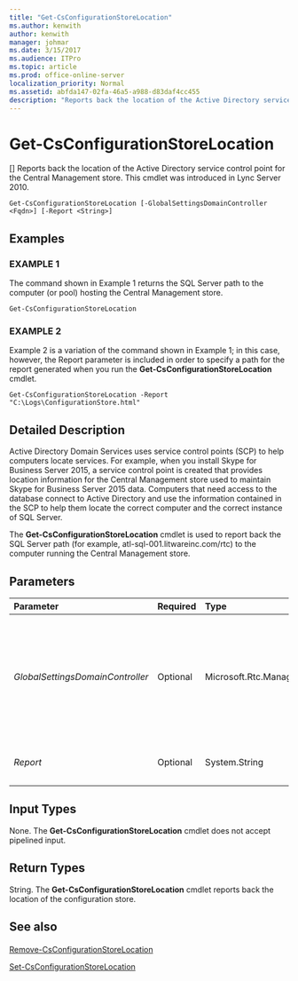 ```yaml
---
title: "Get-CsConfigurationStoreLocation"
ms.author: kenwith
author: kenwith
manager: johmar
ms.date: 3/15/2017
ms.audience: ITPro
ms.topic: article
ms.prod: office-online-server
localization_priority: Normal
ms.assetid: abfda147-02fa-46a5-a988-d83daf4cc455
description: "Reports back the location of the Active Directory service control point for the Central Management store. This cmdlet was introduced in Lync Server 2010."
---
```


# Get-CsConfigurationStoreLocation
[]
Reports back the location of the Active Directory service control point for the Central Management store. This cmdlet was introduced in Lync Server 2010.
  
```
Get-CsConfigurationStoreLocation [-GlobalSettingsDomainController <Fqdn>] [-Report <String>]

```

## Examples

### EXAMPLE 1

The command shown in Example 1 returns the SQL Server path to the computer (or pool) hosting the Central Management store.
  
```
Get-CsConfigurationStoreLocation
```

### EXAMPLE 2

Example 2 is a variation of the command shown in Example 1; in this case, however, the Report parameter is included in order to specify a path for the report generated when you run the **Get-CsConfigurationStoreLocation** cmdlet.
  
```
Get-CsConfigurationStoreLocation -Report "C:\Logs\ConfigurationStore.html"
```

## Detailed Description

Active Directory Domain Services uses service control points (SCP) to help computers locate services. For example, when you install Skype for Business Server 2015, a service control point is created that provides location information for the Central Management store used to maintain Skype for Business Server 2015 data. Computers that need access to the database connect to Active Directory and use the information contained in the SCP to help them locate the correct computer and the correct instance of SQL Server.
  
The **Get-CsConfigurationStoreLocation** cmdlet is used to report back the SQL Server path (for example, atl-sql-001.litwareinc.com/rtc) to the computer running the Central Management store.
  
## Parameters

|**Parameter**|**Required**|**Type**|**Description**|
|:-----|:-----|:-----|:-----|
| _GlobalSettingsDomainController_ <br/> |Optional  <br/> |Microsoft.Rtc.Management.Deploy.Fqdn  <br/> |Fully qualified domain name (FQDN) of a domain controller where global settings are stored. If global settings are stored in the Active Directory System container, then this parameter must point to the root domain controller. If global settings are stored in the Configuration container, then any domain controller can be used and this parameter can be omitted.  <br/> |
| _Report_ <br/> |Optional  <br/> |System.String  <br/> |Enables you to specify a file path for the log file created when the cmdlet runs. For example:  `-Report "C:\Logs\ConfigurationStore.html"` <br/> |
   
## Input Types

None. The **Get-CsConfigurationStoreLocation** cmdlet does not accept pipelined input.
  
## Return Types

String. The **Get-CsConfigurationStoreLocation** cmdlet reports back the location of the configuration store.
  
## See also

#### 

[Remove-CsConfigurationStoreLocation](remove-csconfigurationstorelocation.md)
  
[Set-CsConfigurationStoreLocation](set-csconfigurationstorelocation.md)

